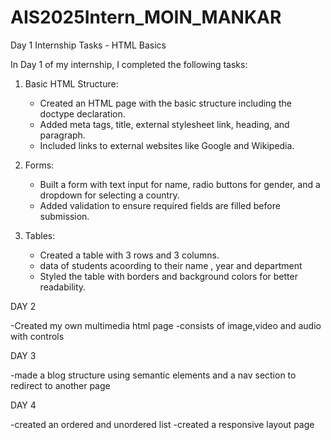 # AIS2025Intern_MOIN_MANKAR



 Day 1 Internship Tasks - HTML Basics

In Day 1 of my internship, I completed the following tasks:

1. Basic HTML Structure:
   - Created an HTML page with the basic structure including the doctype declaration.
   - Added meta tags, title, external stylesheet link, heading, and paragraph.
   - Included links to external websites like Google and Wikipedia.

2. Forms:
   - Built a form with text input for name, radio buttons for gender, and a dropdown for selecting a country.
   - Added validation to ensure required fields are filled before submission.

3. Tables:
   - Created a table with 3 rows and 3 columns.
   - data of students acoording to their name , year and department
   - Styled the table with borders and background colors for better readability.



DAY 2

-Created my own multimedia html page
-consists of image,video and audio with controls


DAY 3

-made a blog structure using semantic elements and a nav section to redirect to another page


DAY 4

-created an ordered and unordered list
-created a responsive layout page


